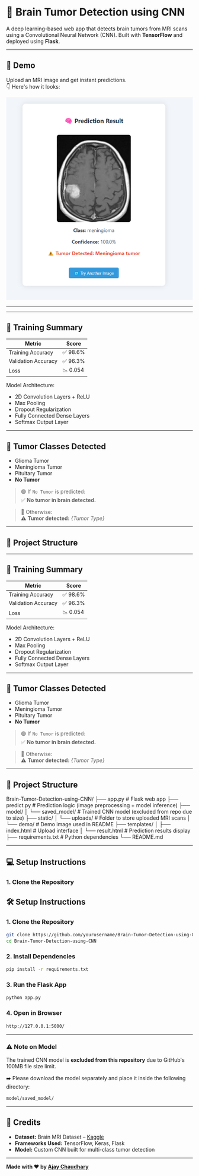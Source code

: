 # 🧠 Brain Tumor Detection using CNN

A deep learning-based web app that detects brain tumors from MRI scans using a Convolutional Neural Network (CNN). Built with **TensorFlow** and deployed using **Flask**.

---

## 🚀 Demo

Upload an MRI image and get instant predictions.  
👇 Here's how it looks:

![Prediction Result](static/Demo/img.png)

---

---

## 🧪 Training Summary

| Metric              | Score     |
|---------------------|-----------|
| Training Accuracy   | ✅ 98.6%   |
| Validation Accuracy | ✅ 96.3%   |
| Loss                | 📉 0.054   |

Model Architecture:
- 2D Convolution Layers + ReLU
- Max Pooling
- Dropout Regularization
- Fully Connected Dense Layers
- Softmax Output Layer

---

## 🧠 Tumor Classes Detected

- Glioma Tumor
- Meningioma Tumor
- Pituitary Tumor
- **No Tumor**

> 🟢 If `No Tumor` is predicted:  
> ✅ **No tumor in brain detected.**

> 🔴 Otherwise:  
> ⚠️ **Tumor detected:** _{Tumor Type}_

---

## 📁 Project Structure


---

## 🧪 Training Summary

| Metric              | Score     |
|---------------------|-----------|
| Training Accuracy   | ✅ 98.6%   |
| Validation Accuracy | ✅ 96.3%   |
| Loss                | 📉 0.054   |

Model Architecture:
- 2D Convolution Layers + ReLU
- Max Pooling
- Dropout Regularization
- Fully Connected Dense Layers
- Softmax Output Layer

---

## 🧠 Tumor Classes Detected

- Glioma Tumor
- Meningioma Tumor
- Pituitary Tumor
- **No Tumor**

> 🟢 If `No Tumor` is predicted:  
> ✅ **No tumor in brain detected.**

> 🔴 Otherwise:  
> ⚠️ **Tumor detected:** _{Tumor Type}_

---

## 📁 Project Structure

Brain-Tumor-Detection-using-CNN/ ├── app.py # Flask web app ├── predict.py # Prediction logic (image preprocessing + model inference) ├── model/ │ └── saved_model/ # Trained CNN model (excluded from repo due to size) ├── static/ │ └── uploads/ # Folder to store uploaded MRI scans │ └── demo/ # Demo image used in README ├── templates/ │ ├── index.html # Upload interface │ └── result.html # Prediction results display ├── requirements.txt # Python dependencies └── README.md 


---

## 💻 Setup Instructions

### 1. Clone the Repository

## 🛠️ Setup Instructions

### 1. Clone the Repository

```bash
git clone https://github.com/yourusername/Brain-Tumor-Detection-using-CNN.git
cd Brain-Tumor-Detection-using-CNN
```

### 2. Install Dependencies

```bash
pip install -r requirements.txt
```

### 3. Run the Flask App

```bash
python app.py
```

### 4. Open in Browser

```bash
http://127.0.0.1:5000/
```

---

### ⚠️ Note on Model

The trained CNN model is **excluded from this repository** due to GitHub's 100MB file size limit.

➡️ Please download the model separately and place it inside the following directory:

```bash
model/saved_model/
```

---

## 🙌 Credits

- **Dataset:** Brain MRI Dataset – [Kaggle](https://www.kaggle.com/datasets/masoudnickparvar/brain-tumor-mri-dataset)
- **Frameworks Used:** TensorFlow, Keras, Flask
- **Model:** Custom CNN built for multi-class tumor detection

---

**Made with ❤️ by [Ajay Chaudhary](https://github.com/ajaychaudhary2)**
